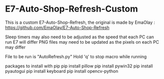 # E7-Auto-Shop-Refresh-Custom
This is a custom E7-Auto-Shop-Refresh, the original is made by EmaOlay : https://github.com/EmaOlay/E7-Auto-Shop-Refresh

Sleep timers may also need to be adjusted as the speed that each PC can run E7 will differ
PNG files may need to be updated as the pixels on each PC may differ

File to be run is "AutoRefresh.py"
Hold 'q' to stop macro while running

packages to install with pip
pip install pillow
pip install pywin32
pip install pyautogui
pip install keyboard
pip install opencv-python